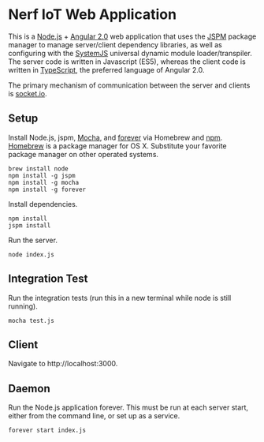 # Nerf IoT Web Application
This is a [Node.js](https://nodejs.org/en/) + [Angular 2.0](https://angular.io/) web application that uses the [JSPM](http://jspm.io/) package manager to manage server/client dependency libraries, as well as configuring with the [SystemJS](https://github.com/systemjs/systemjs) universal dynamic module loader/transpiler. The server code is written in Javascript (ES5), whereas the client code is written in [TypeScript](http://www.typescriptlang.org/), the preferred language of Angular 2.0.

The primary mechanism of communication between the server and clients is [socket.io](http://socket.io/).

## Setup
Install Node.js, jspm, [Mocha](https://mochajs.org/), and [forever](https://www.npmjs.com/package/forever) via Homebrew and [npm](https://www.npmjs.com/). [Homebrew](http://brew.sh/) is a package manager for OS X. Substitute your favorite package manager on other operated systems.
```
brew install node
npm install -g jspm
npm install -g mocha
npm install -g forever
```

Install dependencies.
```
npm install
jspm install
```

Run the server.
```
node index.js
```

## Integration Test
Run the integration tests (run this in a new terminal while node is still running).
```
mocha test.js
```

## Client
Navigate to http://localhost:3000.

## Daemon
Run the Node.js application forever. This must be run at each server start, either from the command line, or set up as a service.
```
forever start index.js
```
